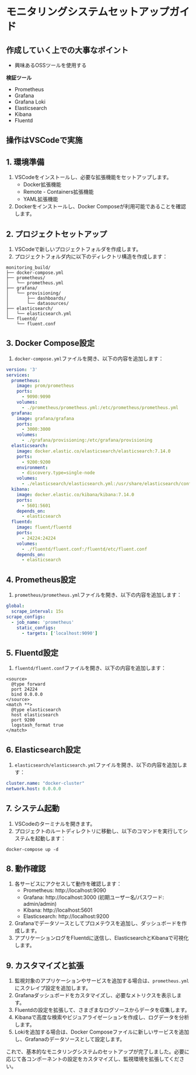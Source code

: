 # モニタリングシステムセットアップガイド

## 作成していく上での大事なポイント
- 興味あるOSSツールを使用する

**検証ツール**
- Prometheus
- Grafana
- Grafana Loki
- Elasticsearch
- Kibana
- Fluentd

## 操作はVSCodeで実施

## 1. 環境準備
1. VSCodeをインストールし、必要な拡張機能をセットアップします。
   - Docker拡張機能
   - Remote - Containers拡張機能
   - YAML拡張機能
2. Dockerをインストールし、Docker Composeが利用可能であることを確認します。

## 2. プロジェクトセットアップ
1. VSCodeで新しいプロジェクトフォルダを作成します。
2. プロジェクトフォルダ内に以下のディレクトリ構造を作成します：

```
monitoring_build/
├── docker-compose.yml
├── prometheus/
│   └── prometheus.yml
├── grafana/
│   └── provisioning/
│       ├── dashboards/
│       └── datasources/
├── elasticsearch/
│   └── elasticsearch.yml
└── fluentd/
    └── fluent.conf
```

## 3. Docker Compose設定
1. `docker-compose.yml`ファイルを開き、以下の内容を追加します：

```yaml
version: '3'
services:
  prometheus:
    image: prom/prometheus
    ports:
      - 9090:9090
    volumes:
      - ./prometheus/prometheus.yml:/etc/prometheus/prometheus.yml
  grafana:
    image: grafana/grafana
    ports:
      - 3000:3000
    volumes:
      - ./grafana/provisioning:/etc/grafana/provisioning
  elasticsearch:
    image: docker.elastic.co/elasticsearch/elasticsearch:7.14.0
    ports:
      - 9200:9200
    environment:
      - discovery.type=single-node
    volumes:
      - ./elasticsearch/elasticsearch.yml:/usr/share/elasticsearch/config/elasticsearch.yml
  kibana:
    image: docker.elastic.co/kibana/kibana:7.14.0
    ports:
      - 5601:5601
    depends_on:
      - elasticsearch
  fluentd:
    image: fluent/fluentd
    ports:
      - 24224:24224
    volumes:
      - ./fluentd/fluent.conf:/fluentd/etc/fluent.conf
    depends_on:
      - elasticsearch
```

## 4. Prometheus設定
1. `prometheus/prometheus.yml`ファイルを開き、以下の内容を追加します：

```yaml
global:
  scrape_interval: 15s
scrape_configs:
  - job_name: 'prometheus'
    static_configs:
      - targets: ['localhost:9090']
```

## 5. Fluentd設定
1. `fluentd/fluent.conf`ファイルを開き、以下の内容を追加します：

```
<source>
  @type forward
  port 24224
  bind 0.0.0.0
</source>
<match **>
  @type elasticsearch
  host elasticsearch
  port 9200
  logstash_format true
</match>
```

## 6. Elasticsearch設定
1. `elasticsearch/elasticsearch.yml`ファイルを開き、以下の内容を追加します：

```yaml
cluster.name: "docker-cluster"
network.host: 0.0.0.0
```

## 7. システム起動
1. VSCodeのターミナルを開きます。
2. プロジェクトのルートディレクトリに移動し、以下のコマンドを実行してシステムを起動します：

```
docker-compose up -d
```

## 8. 動作確認
1. 各サービスにアクセスして動作を確認します：
   - Prometheus: http://localhost:9090
   - Grafana: http://localhost:3000 (初期ユーザー名/パスワード: admin/admin)
   - Kibana: http://localhost:5601
   - Elasticsearch: http://localhost:9200
2. Grafanaでデータソースとしてプロメテウスを追加し、ダッシュボードを作成します。
3. アプリケーションログをFluentdに送信し、ElasticsearchとKibanaで可視化します。

## 9. カスタマイズと拡張
1. 監視対象のアプリケーションやサービスを追加する場合は、`prometheus.yml`にスクレイプ設定を追加します。
2. Grafanaダッシュボードをカスタマイズし、必要なメトリクスを表示します。
3. Fluentdの設定を拡張して、さまざまなログソースからデータを収集します。
4. Kibanaで高度な検索やビジュアライゼーションを作成し、ログデータを分析します。
5. Lokiを追加する場合は、Docker Composeファイルに新しいサービスを追加し、Grafanaのデータソースとして設定します。

これで、基本的なモニタリングシステムのセットアップが完了しました。必要に応じて各コンポーネントの設定をカスタマイズし、監視環境を拡張してください。

